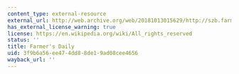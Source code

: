 ```yaml
---
content_type: external-resource
external_url: http://web.archive.org/web/20181013015629/http://szb.farmer.com.cn/nmrb/html/2016-09/30/nbs.D110000nmrb_01.htm
has_external_license_warning: true
license: https://en.wikipedia.org/wiki/All_rights_reserved
status: ''
title: Farmer's Daily
uid: 3f9b6a56-ee47-4dd8-8de1-9ad08cee4656
wayback_url: ''
---
```

